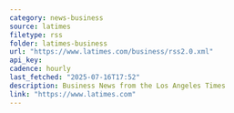 ```yaml
---
category: news-business
source: latimes
filetype: rss
folder: latimes-business
url: "https://www.latimes.com/business/rss2.0.xml"
api_key: 
cadence: hourly
last_fetched: "2025-07-16T17:52"
description: Business News from the Los Angeles Times
link: "https://www.latimes.com"
---
```

